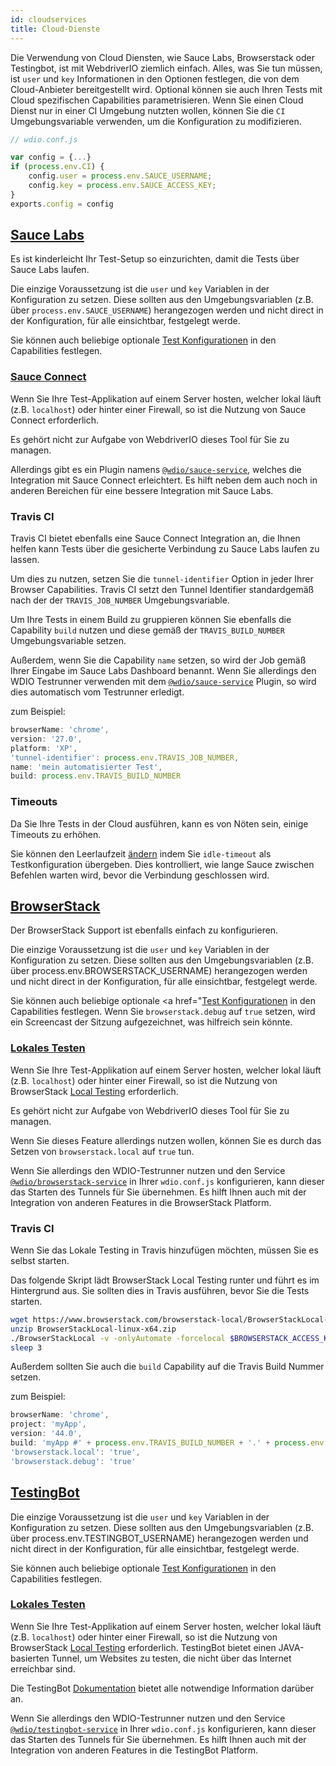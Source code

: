 ```yaml
---
id: cloudservices
title: Cloud-Dienste
---
```

Die Verwendung von Cloud Diensten, wie Sauce Labs, Browserstack oder Testingbot, ist mit WebdriverIO ziemlich einfach. Alles, was Sie tun müssen, ist `user` und `key` Informationen in den Optionen festlegen, die von dem Cloud-Anbieter bereitgestellt wird. Optional können sie auch Ihren Tests mit Cloud spezifischen Capabilities parametrisieren. Wenn Sie einen Cloud Dienst nur in einer CI Umgebung nutzten wollen, können Sie die `CI` Umgebungsvariable verwenden, um die Konfiguration zu modifizieren.

```js
// wdio.conf.js

var config = {...}
if (process.env.CI) {
    config.user = process.env.SAUCE_USERNAME;
    config.key = process.env.SAUCE_ACCESS_KEY;
}
exports.config = config
```

## [Sauce Labs](https://saucelabs.com/)

Es ist kinderleicht Ihr Test-Setup so einzurichten, damit die Tests über Sauce Labs laufen.

Die einzige Voraussetzung ist die `user` und `key` Variablen in der Konfiguration zu setzen. Diese sollten aus den Umgebungsvariablen (z.B. über `process.env.SAUCE_USERNAME`) herangezogen werden und nicht direct in der Konfiguration, für alle einsichtbar, festgelegt werde.

Sie können auch beliebige optionale [Test Konfigurationen](https://docs.saucelabs.com/reference/test-configuration/#webdriver-api) in den Capabilities festlegen.

### [Sauce Connect](https://wiki.saucelabs.com/display/DOCS/Sauce+Connect+Proxy)

Wenn Sie Ihre Test-Applikation auf einem Server hosten, welcher lokal läuft (z.B. `localhost`) oder hinter einer Firewall, so ist die Nutzung von Sauce Connect erforderlich.

Es gehört nicht zur Aufgabe von WebdriverIO dieses Tool für Sie zu managen.

Allerdings gibt es ein Plugin namens [`@wdio/sauce-service`](https://github.com/webdriverio/webdriverio/tree/master/packages/wdio-sauce-service), welches die Integration mit Sauce Connect erleichtert. Es hilft neben dem auch noch in anderen Bereichen für eine bessere Integration mit Sauce Labs.

### Travis CI

Travis CI bietet ebenfalls eine Sauce Connect Integration an, die Ihnen helfen kann Tests über die gesicherte Verbindung zu Sauce Labs laufen zu lassen.

Um dies zu nutzen, setzen Sie die `tunnel-identifier` Option in jeder Ihrer Browser Capabilities. Travis CI setzt den Tunnel Identifier standardgemäß nach der der `TRAVIS_JOB_NUMBER` Umgebungsvariable.

Um Ihre Tests in einem Build zu gruppieren können Sie ebenfalls die Capability `build` nutzen und diese gemäß der `TRAVIS_BUILD_NUMBER` Umgebungsvariable setzen.

Außerdem, wenn Sie die Capability `name` setzen, so wird der Job gemäß Ihrer Eingabe im Sauce Labs Dashboard benannt. Wenn Sie allerdings den WDIO Testrunner verwenden mit dem [`@wdio/sauce-service`](https://github.com/webdriverio/webdriverio/tree/master/packages/wdio-sauce-service) Plugin, so wird dies automatisch vom Testrunner erledigt.

zum Beispiel:

```javascript
browserName: 'chrome',
version: '27.0',
platform: 'XP',
'tunnel-identifier': process.env.TRAVIS_JOB_NUMBER,
name: 'mein automatisierter Test',
build: process.env.TRAVIS_BUILD_NUMBER
```

### Timeouts

Da Sie Ihre Tests in der Cloud ausführen, kann es von Nöten sein, einige Timeouts zu erhöhen.

Sie können den Leerlaufzeit [ändern](https://docs.saucelabs.com/reference/test-configuration/#idle-test-timeout) indem Sie `idle-timeout` als Testkonfiguration übergeben. Dies kontrolliert, wie lange Sauce zwischen Befehlen warten wird, bevor die Verbindung geschlossen wird.

## [BrowserStack](https://www.browserstack.com/)

Der BrowserStack Support ist ebenfalls einfach zu konfigurieren.

Die einzige Voraussetzung ist die `user` und `key` Variablen in der Konfiguration zu setzen. Diese sollten aus den Umgebungsvariablen (z.B. über process.env.BROWSERSTACK_USERNAME) herangezogen werden und nicht direct in der Konfiguration, für alle einsichtbar, festgelegt werde.

Sie können auch beliebige optionale <a href="[Test Konfigurationen](https://www.browserstack.com/automate/capabilities) in den Capabilities festlegen. Wenn Sie `browserstack.debug` auf `true` setzen, wird ein Screencast der Sitzung aufgezeichnet, was hilfreich sein könnte.

### [Lokales Testen](https://www.browserstack.com/local-testing#command-line)

Wenn Sie Ihre Test-Applikation auf einem Server hosten, welcher lokal läuft (z.B. `localhost`) oder hinter einer Firewall, so ist die Nutzung von BrowserStack [Local Testing](https://www.browserstack.com/local-testing) erforderlich.

Es gehört nicht zur Aufgabe von WebdriverIO dieses Tool für Sie zu managen.

Wenn Sie dieses Feature allerdings nutzen wollen, können Sie es durch das Setzen von `browserstack.local` auf `true` tun.

Wenn Sie allerdings den WDIO-Testrunner nutzen und den Service [`@wdio/browserstack-service`](https://www.npmjs.com/package/@wdio/browserstack-service) in Ihrer `wdio.conf.js` konfigurieren, kann dieser das Starten des Tunnels für Sie übernehmen. Es hilft Ihnen auch mit der Integration von anderen Features in die BrowserStack Platform.

### Travis CI

Wenn Sie das Lokale Testing in Travis hinzufügen möchten, müssen Sie es selbst starten.

Das folgende Skript lädt BrowserStack Local Testing runter und führt es im Hintergrund aus. Sie sollten dies in Travis ausführen, bevor Sie die Tests starten.

```bash
wget https://www.browserstack.com/browserstack-local/BrowserStackLocal-linux-x64.zip
unzip BrowserStackLocal-linux-x64.zip
./BrowserStackLocal -v -onlyAutomate -forcelocal $BROWSERSTACK_ACCESS_KEY &
sleep 3
```

Außerdem sollten Sie auch die `build` Capability auf die Travis Build Nummer setzen.

zum Beispiel:

```javascript
browserName: 'chrome',
project: 'myApp',
version: '44.0',
build: 'myApp #' + process.env.TRAVIS_BUILD_NUMBER + '.' + process.env.TRAVIS_JOB_NUMBER,
'browserstack.local': 'true',
'browserstack.debug': 'true'
```

## [TestingBot](https://testingbot.com/)

Die einzige Voraussetzung ist die `user` und `key` Variablen in der Konfiguration zu setzen. Diese sollten aus den Umgebungsvariablen (z.B. über process.env.TESTINGBOT_USERNAME) herangezogen werden und nicht direct in der Konfiguration, für alle einsichtbar, festgelegt werde.

Sie können auch beliebige optionale [Test Konfigurationen](https://testingbot.com/support/other/test-options) in den Capabilities festlegen.

### [Lokales Testen](https://testingbot.com/support/other/tunnel)

Wenn Sie Ihre Test-Applikation auf einem Server hosten, welcher lokal läuft (z.B. `localhost`) oder hinter einer Firewall, so ist die Nutzung von BrowserStack [Local Testing](https://www.browserstack.com/local-testing) erforderlich. TestingBot bietet einen JAVA-basierten Tunnel, um Websites zu testen, die nicht über das Internet erreichbar sind.

Die TestingBot [Dokumentation](https://testingbot.com/support/other/tunnel) bietet alle notwendige Information darüber an.

Wenn Sie allerdings den WDIO-Testrunner nutzen und den Service [`@wdio/testingbot-service`](https://www.npmjs.com/package/@wdio/testingbot-service) in Ihrer `wdio.conf.js` konfigurieren, kann dieser das Starten des Tunnels für Sie übernehmen. Es hilft Ihnen auch mit der Integration von anderen Features in die TestingBot Platform.